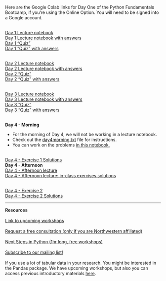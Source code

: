 Here are the Google Colab links for Day One of the Python Fundamentals Bootcamp, if you’re using the Online Option. You will need to be signed into a Google account.
 
<br>[Day 1 Lecture notebook](https://colab.research.google.com/github/nuitrcs/pythonBootcamp_4Day/blob/main/day1Lecture.ipynb)
<br>[Day 1 Lecture notebook with answers](https://colab.research.google.com/github/nuitrcs/pythonBootcamp_4Day/blob/main/day1Lecture-answers.ipynb)
<br>[Day 1 “Quiz”](https://colab.research.google.com/github/nuitrcs/pythonBootcamp_4Day/blob/main/day1Quiz.ipynb)
<br>[Day 1 “Quiz” with answers](https://colab.research.google.com/github/nuitrcs/pythonBootcamp_4Day/blob/main/day1Quiz-answers.ipynb)

<br>[Day 2 Lecture notebook](https://colab.research.google.com/github/nuitrcs/pythonBootcamp_4Day/blob/main/day2Lecture.ipynb)
<br>[Day 2 Lecture notebook with answers](https://colab.research.google.com/github/nuitrcs/pythonBootcamp_4Day/blob/main/day2Lecture-answers.ipynb)
<br>[Day 2 “Quiz”](https://colab.research.google.com/github/nuitrcs/pythonBootcamp_4Day/blob/main/day2Quiz.ipynb)
<br>[Day 2 “Quiz” with answers](https://colab.research.google.com/github/nuitrcs/pythonBootcamp_4Day/blob/main/day2Quiz-answers.ipynb)

<br>[Day 3 Lecture notebook](https://colab.research.google.com/github/nuitrcs/pythonBootcamp_4Day/blob/main/day3Lecture.ipynb)
<br>[Day 3 Lecture notebook with answers](https://colab.research.google.com/github/nuitrcs/pythonBootcamp_4Day/blob/main/day3Lecture-answers.ipynb)
<br>[Day 3 “Quiz”](https://colab.research.google.com/github/nuitrcs/pythonBootcamp_4Day/blob/main/day3Quiz.ipynb)
<br>[Day 3 “Quiz” with answers](https://colab.research.google.com/github/nuitrcs/pythonBootcamp_4Day/blob/main/day3Quiz-answers.ipynb)

<br>**Day 4 - Morning**
* For the morning of Day 4, we will not be working in a lecture notebook.
* Check out the [day4morning.txt](https://github.com/nuitrcs/pythonBootcamp_4Day/blob/main/day4morning.txt) file for instructions.
* You can work on the problems [in this notebook.](https://colab.research.google.com/github/nuitrcs/pythonBootcamp_4Day/blob/main/day4morning.ipynb)

<br>[Day 4 - Exercise 1 Solutions](https://colab.research.google.com/github/nuitrcs/pythonBootcamp_4Day/blob/main/staff_solution/day4Exercise_efren.ipynb)
<br>**Day 4 - Afternoon**
<br>[Day 4 - Afternoon lecture](https://colab.research.google.com/github/nuitrcs/pythonBootcamp_4Day/blob/main/day4Lecture_OOP.ipynb)
<br>[Day 4 - Afternoon lecture: in-class exercises solutions](https://colab.research.google.com/github/nuitrcs/pythonBootcamp_4Day/blob/main/day4Lecture_OOP_exercises.ipynb)

<br>[Day 4 - Exercise 2](https://colab.research.google.com/github/nuitrcs/pythonBootcamp_4Day/blob/main/day4Exercise2_OOP.ipynb)
<br>[Day 4 - Exercise 2 Solutions](https://colab.research.google.com/github/nuitrcs/pythonBootcamp_4Day/blob/main/staff_solution/day4Exercise2_OOP_solutions.ipynb)

<!--
Old/Alternative links:
<br>[Day 4 Afternoon Lecture notebook](https://colab.research.google.com/github/nuitrcs/pythonBootcamp_4Day/blob/main/day4afternoonLecture.ipynb)
<br>[Day 4 Afternoon Game notebook](https://colab.research.google.com/github/nuitrcs/pythonBootcamp_4Day/blob/main/day4afternoonGame.ipynb)
<br>[Day 4 Morning Exercise Solution Using Nested Dictionary](https://github.com/nuitrcs/pythonBootcamp_4Day/blob/a040952d60ab5a34ddda37251200ff15389792cc/day4morning_dict_solution_john.ipynb)
<br>[Day 4 Morning Exercise Solution Using Nested List (List of lists)](https://github.com/nuitrcs/pythonBootcamp_4Day/blob/main/day4Exercise_efren.ipynb)
-->

<hr>
<b>Resources</b>
<br><br><a href = "https://www.it.northwestern.edu/departments/it-services-support/research/research-events.html" target="_blank" rel="noopener noreferrer">Link to upcoming workshops</a>
<br><br><a href = "https://services.northwestern.edu/TDClient/30/Portal/Requests/ServiceDet?ID=93" target = "_blank">Request a free consultation (only if you are Northwestern affiliated)</a>
<br><br><a href = "https://github.com/nuitrcs/NextStepsInPython" target = "_blank">Next Steps in Python (1hr long, free workshops)</a>
<br><br><a href = "https://www.it.northwestern.edu/departments/it-services-support/research/" target = "_blank">Subscribe to our mailing list!</a>
<br><br>If you use a lot of tabular data in your research. You might be interested in the Pandas package. We have upcoming workshops, but also you can access previous introductory materials <a href = "https://github.com/nuitrcs/pandas_intro">here</a>.
